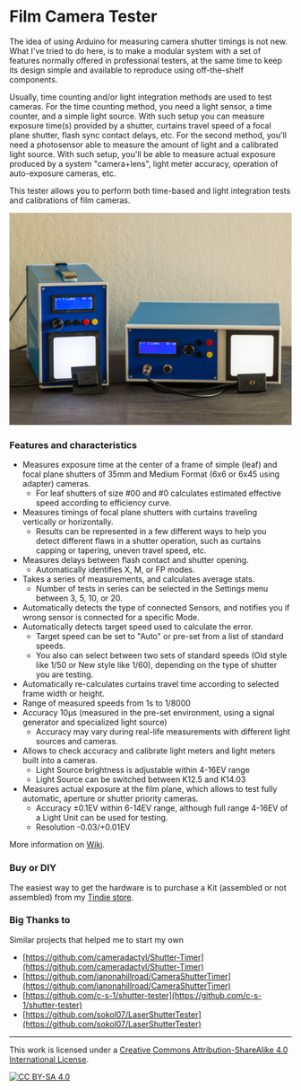 
# Film Camera Tester

The idea of using Arduino for measuring camera shutter timings is not new. What I've tried to do here, is to make a modular system with a set of features normally offered in professional testers, at the same time to keep its design simple and available to reproduce using off-the-shelf components.

Usually, time counting and/or light integration methods are used to test cameras. For the time counting method, you need a light sensor, a time counter, and a simple light source. With such setup you can measure exposure time(s) provided by a shutter, curtains travel speed of a focal plane shutter, flash sync contact delays, etc.
For the second method, you'll need a photosensor able to measure the amount of light and a calibrated light source. With such setup, you'll be able to measure actual exposure produced by a system "camera+lens", light meter accuracy, operation of auto-exposure cameras, etc.

This tester allows you to perform both time-based and light integration tests and calibrations of film cameras.


![Film Camera Tester](assets/images/product-small-1.jpg)



### Features and characteristics


- Measures exposure time at the center of a frame of simple (leaf) and focal plane shutters of 35mm and Medium Format (6x6 or 6x45 using adapter) cameras.
  - For leaf shutters of size #00 and #0 calculates estimated effective speed according to efficiency curve.
- Measures timings of focal plane shutters with curtains traveling vertically or horizontally.
  - Results can be represented in a few different ways to help you detect different flaws in a shutter operation, such as curtains capping or tapering, uneven travel speed, etc.
- Measures delays between flash contact and shutter opening.
  - Automatically identifies X, M, or FP modes.
- Takes a series of measurements, and calculates average stats.
  - Number of tests in series can be selected in the Settings menu between 3, 5, 10, or 20.
- Automatically detects the type of connected Sensors, and notifies you if wrong sensor is connected for a specific Mode.
- Automatically detects target speed used to calculate the error.
  - Target speed can be set to "Auto" or pre-set from a list of standard speeds.
  - You also can select between two sets of standard speeds (Old style like 1/50 or New style like 1/60), depending on the type of shutter you are testing.
- Automatically re-calculates curtains travel time according to selected frame width or height.
- Range of measured speeds from 1s to 1/8000
- Accuracy 10µs (measured in the pre-set environment, using a signal generator and specialized light source)
  - Accuracy may vary during real-life measurements with different light sources and cameras.
- Allows to check accuracy and calibrate light meters and light meters built into a cameras.
  - Light Source brightness is adjustable within 4-16EV range
  - Light Source can be switched between K12.5 and K14.03
- Measures actual exposure at the film plane, which allows to test fully automatic, aperture or shutter priority cameras.
  - Accuracy ±0.1EV within 6-14EV range, although full range 4-16EV of a Light Unit can be used for testing.
  - Resolution -0.03/+0.01EV


More information on [Wiki](https://github.com/srozum/film_camera_tester/wiki).


### Buy or DIY

The easiest way to get the hardware is to purchase a Kit (assembled or not assembled) from my [Tindie store](https://www.tindie.com/products/srozum/film-camera-tester/).


### Big Thanks to

Similar projects that helped me to start my own

 - [https://github.com/cameradactyl/Shutter-Timer](https://github.com/cameradactyl/Shutter-Timer)
 - [https://github.com/ianonahillroad/CameraShutterTimer](https://github.com/ianonahillroad/CameraShutterTimer)
 - [https://github.com/c-s-1/shutter-tester](https://github.com/c-s-1/shutter-tester)
 - [https://github.com/sokol07/LaserShutterTester](https://github.com/sokol07/LaserShutterTester)


---
This work is licensed under a [Creative Commons Attribution-ShareAlike 4.0 International License][cc-by-sa].

[![CC BY-SA 4.0][cc-by-sa-image]][cc-by-sa]

[cc-by-sa]: http://creativecommons.org/licenses/by-sa/4.0/
[cc-by-sa-image]: https://licensebuttons.net/l/by-sa/4.0/88x31.png
